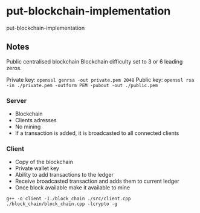 # put-blockchain-implementation
put-blockchain-implementation

## Notes

Public centralised blockchain
Blockchain difficulty set to 3 or 6 leading zeros.

Private key: `openssl genrsa -out private.pem 2048`
Public key: `openssl rsa -in ./private.pem -outform PEM -pubout -out ./public.pem`

### Server

 - Blockchain
 - Clients adresses
 - No mining
 - If a transaction is added, it is broadcasted to all connected clients

### Client

 - Copy of the blockchain
 - Private wallet key
 - Ability to add transactions to the ledger
 - Receive broadcasted transaction and adds them to current ledger
 - Once block available make it available to mine

 `g++ -o client -I./block_chain ./src/client.cpp ./block_chain/block_chain.cpp -lcrypto -g`